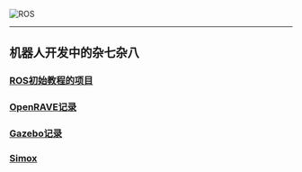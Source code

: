 ![ROS](http://www.ros.org/wp-content/uploads/2013/10/rosorg-logo1.png "ROS") 
<!-- <link href="http://cdn.bootcss.com/highlight.js/8.0/styles/monokai_sublime.min.css" rel="stylesheet">  
<script src="http://cdn.bootcss.com/highlight.js/8.0/highlight.min.js"></script>
<script >hljs.initHighlightingOnLoad();</script> -->
----
机器人开发中的杂七杂八
----
### [ROS初始教程的项目](./note/ros_start.md)

### [OpenRAVE记录](./note/OpenRAVE_note.md) 

### [Gazebo记录](./note/gazebo7/README.md)

### [Simox](./note/simox.md)